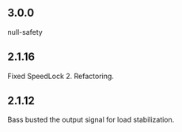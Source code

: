 ## 3.0.0
null-safety

## 2.1.16
Fixed SpeedLock 2. Refactoring.

## 2.1.12
Bass busted the output signal for load stabilization.